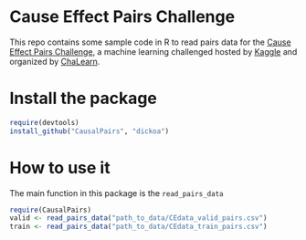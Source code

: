 Cause Effect Pairs Challenge
============================

This repo contains some sample code in R to read pairs data for the [Cause Effect Pairs Challenge](https://www.kaggle.com/c/cause-effect-pairs), a machine learning challenged hosted by [Kaggle](https://www.kaggle.com) and organized by [ChaLearn](http://www.chalearn.org/).


# Install the package
```r
require(devtools)
install_github("CausalPairs", "dickoa")
```

# How to use it
The main function in this package is the `read_pairs_data`

```r
require(CausalPairs)
valid <- read_pairs_data("path_to_data/CEdata_valid_pairs.csv")
train <- read_pairs_data("path_to_data/CEdata_train_pairs.csv")
```
